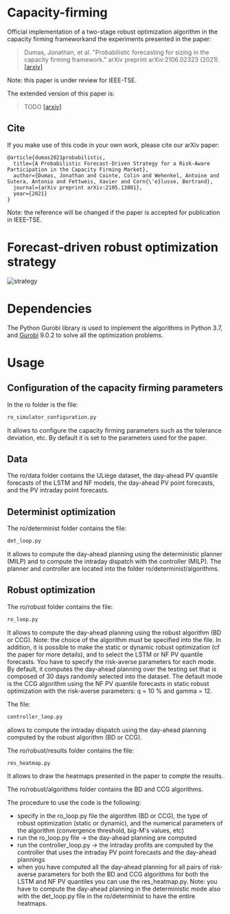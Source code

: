 # Capacity-firming
Official implementation of a two-stage robust optimization algorithm in the capacity firming frameworkand the experiments presented in the paper:
> Dumas, Jonathan, et al. "Probabilistic forecasting for sizing in the capacity firming framework." arXiv preprint arXiv:2106.02323 (2021).
> [[arxiv]](https://arxiv.org/abs/2106.02323)

Note: this paper is under review for IEEE-TSE.

The extended version of this paper is:
> TODO
> [[arxiv]]()

## Cite

If you make use of this code in your own work, please cite our arXiv paper:

```
@article{dumas2021probabilistic,
  title={A Probabilistic Forecast-Driven Strategy for a Risk-Aware Participation in the Capacity Firming Market},
  author={Dumas, Jonathan and Cointe, Colin and Wehenkel, Antoine and Sutera, Antonio and Fettweis, Xavier and Corn{\'e}lusse, Bertrand},
  journal={arXiv preprint arXiv:2105.13801},
  year={2021}
}
```

Note: the reference will be changed if the paper is accepted for publication in IEEE-TSE.

# Forecast-driven robust optimization strategy
![strategy](https://github.com/jonathandumas/capacity-firming/blob/9a54f129fa67d4be094d076c8e29dd2f5eaca3be/figures/methodology_scheme.png)

# Dependencies
The Python Gurobi library is used to implement the algorithms in Python 3.7, and [Gurobi](https://www.gurobi.com/) 9.0.2 to solve all the optimization problems.

# Usage
## Configuration of the capacity firming parameters
In the ro folder is the file:
```bash
ro_simulator_configuration.py 
```
It allows to configure the capacity firming parameters such as the tolerance deviation, etc.
By default it is set to the parameters used for the paper.

## Data
The ro/data folder contains the ULiège dataset, the day-ahead PV quantile forecasts of the LSTM and NF models, the day-ahead PV point forecasts, and the PV intraday point forecasts.

## Determinist optimization 
The ro/determinist folder contains the file:
```bash
det_loop.py 
```
It allows to compute the day-ahead planning using the deterministic planner (MILP) and to compute the intraday dispatch with the controller (MILP).
The planner and controller are located into the folder ro/determinist/algorithms.

## Robust optimization 

The ro/robust folder contains the file:
```bash
ro_loop.py 
```
It allows to compute the day-ahead planning using the robust algorithm (BD or CCG). Note: the choice of the algorithm must be specified into the file. In addition, it is possible to make the static or dynamic robust optimization (cf the paper for more details), and to select the LSTM or NF PV quantile forecasts. You have to specify the risk-averse parameters for each mode. By default, it computes the day-ahead planning over the testing set that is composed of 30 days randomly selected into the dataset.
The default mode is the CCG algorithm using the NF PV quantile forecasts in static robust optimization with the risk-averse parameters: q = 10 % and gamma = 12.

The file:
```bash
controller_loop.py 
```
allows to compute the intraday dispatch using the day-ahead planning computed by the robust algorithm (BD or CCG).

The ro/robust/results folder contains the file:
```bash
res_heatmap.py 
```
It allows to draw the heatmaps presented in the paper to compte the results.

The ro/robust/algorithms folder contains the BD and CCG algorithms.

The procedure to use the code is the following:
* specify in the ro_loop.py file the algorithm (BD or CCG), the type of robust optimization (static or dynamic), and the numerical parameters of the algorithm (convergence threshold, big-M's values, etc)
* run the ro_loop.py file -> the day-ahead planning are computed
* run the controller_loop.py -> the intraday profits are computed by the controller that uses the intraday PV point forecasts and the day-ahead plannings
* when you have computed all the day-ahead planning for all pairs of risk-averse parameters for both the BD and CCG algorithms for both the LSTM and NF PV quantiles you can use the res_heatmap.py. Note: you have to compute the day-ahead planning in the deterministic mode also with the det_loop.py file in the ro/determinist to have the entire heatmaps.

